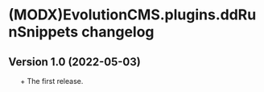 # (MODX)EvolutionCMS.plugins.ddRunSnippets changelog


## Version 1.0 (2022-05-03)
* \+ The first release.


<link rel="stylesheet" type="text/css" href="https://raw.githack.com/DivanDesign/CSS.ddMarkdown/master/style.min.css" />
<style>ul{list-style:none;}</style>